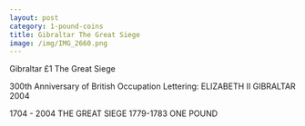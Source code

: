 ```yaml
---
layout: post
category: 1-pound-coins
title: Gibraltar The Great Siege
image: /img/IMG_2660.png
---
```


Gibraltar £1 The Great Siege

300th Anniversary of British Occupation
Lettering: ELIZABETH II GIBRALTAR 2004

1704 - 2004
THE GREAT SIEGE
1779-1783
ONE POUND
